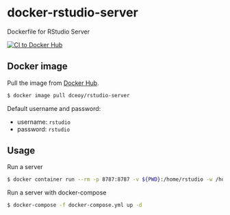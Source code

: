docker-rstudio-server
=====================

Dockerfile for RStudio Server

[![CI to Docker Hub](https://github.com/dceoy/docker-rstudio-server/actions/workflows/docker-publish.yml/badge.svg)](https://github.com/dceoy/docker-rstudio-server/actions/workflows/docker-publish.yml)

Docker image
------------

Pull the image from [Docker Hub](https://hub.docker.com/r/dceoy/rstudio-server/).

```sh
$ docker image pull dceoy/rstudio-server
```

Default username and password:

  - username: `rstudio`
  - password: `rstudio`

Usage
-----

Run a server

```sh
$ docker container run --rm -p 8787:8787 -v ${PWD}:/home/rstudio -w /home/rstudio dceoy/rstudio-server
```

Run a server with docker-compose

```sh
$ docker-compose -f docker-compose.yml up -d
```
